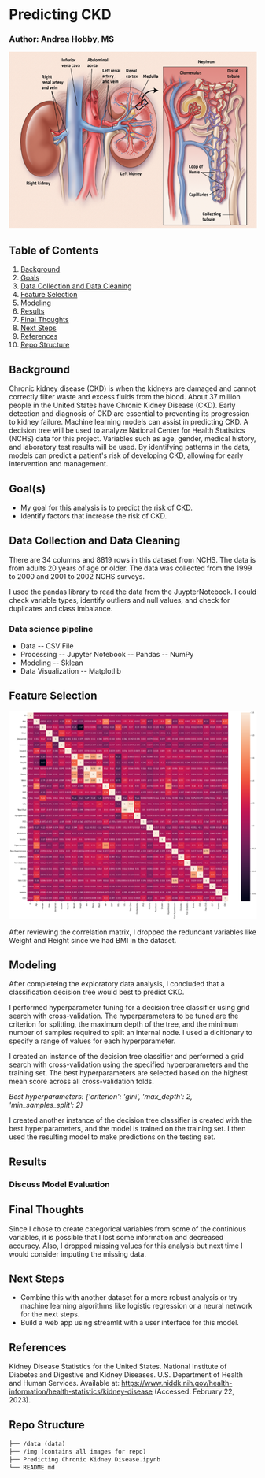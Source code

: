 # Predicting CKD
### Author: Andrea Hobby, MS

![kidney](img/fnalkidney-comp_1087848275.png)

## Table of Contents
1. [Background](#background)
2. [Goals](#goals)
3. [Data Collection and Data Cleaning](#DataCollectionandDataCleaning)
4. [Feature Selection](#FeatureSelection)
5. [Modeling](#modeling)
6. [Results](#Results)
7. [Final Thoughts](#FinalThoughts)
8. [Next Steps](#NextSteps)
9. [References](#References)
10. [Repo Structure](#repo)


<a name="background"/>

## Background
Chronic kidney disease (CKD) is when the kidneys are damaged and cannot correctly filter waste and excess fluids from the blood. About 37 million people in the United States have Chronic Kidney Disease (CKD). Early detection and diagnosis of CKD are essential to preventing its progression to kidney failure. Machine learning models can assist in predicting CKD. A decision tree will be used to analyze National Center for Health Statistics (NCHS) data for this project. Variables such as age, gender, medical history, and laboratory test results will be used. By identifying patterns in the data, models can predict a patient's risk of developing CKD, allowing for early intervention and management. 

<a name="goals"/>

## Goal(s)
- My goal for this analysis is to predict the risk of CKD. 
- Identify factors that increase the risk of CKD. 

<a name="DataCollectionandDataCleaning"/>

## Data Collection and Data Cleaning
There are 34 columns and 8819 rows in this dataset from NCHS. The data is from adults 20 years of age or older. 
The data was collected from the 1999 to 2000 and 2001 to 2002 NCHS surveys.

I used the pandas library to read the data from the JuypterNotebook.  I could check variable types, identify outliers and null values, and check for duplicates and class imbalance.

### Data science pipeline 
- Data
-- CSV File
- Processing
-- Jupyter Notebook
-- Pandas
-- NumPy
- Modeling
-- Sklean
- Data Visualization
-- Matplotlib

<a name="FeatureSelection"/>

## Feature Selection

![corr](img/correlation%20matrix.png)


After reviewing the correlation matrix, I dropped the redundant variables like Weight and Height since we had BMI in the dataset. 

<a name="modeling"/>

## Modeling
After completeing the exploratory data analysis, I concluded that a classification decision tree would best to predict CKD. 

I performed hyperparameter tuning for a decision tree classifier using grid search with cross-validation. The hyperparameters to be tuned are the criterion for splitting, the maximum depth of the tree, and the minimum number of samples required to split an internal node. I used a dicitionary to specify a range of values for each hyperparameter.

I created an instance of the decision tree classifier and performed a grid search with cross-validation using the specified hyperparameters and the training set. The best hyperparameters are selected based on the highest mean score across all cross-validation folds.

_Best hyperparameters:  {'criterion': 'gini', 'max_depth': 2, 'min_samples_split': 2}_

I created another instance of the decision tree classifier is created with the best hyperparameters, and the model is trained on the training set. I then used the resulting model to make predictions on the testing set.


<a name="Results"/>

## Results
### Discuss Model Evaluation

<a name="FinalThoughts"/>

## Final Thoughts
Since I chose to create categorical variables from some of the continious variables, it is possible that I lost some information and decreased accuracy. 
Also, I dropped missing values for this analysis but next time I would consider imputing the missing data. 

<a name="NextSteps"/>

## Next Steps
- Combine this with another dataset for a more robust analysis or try machine learning algorithms like logistic regression or a neural network for the next steps. 
- Build a web app using streamlit with a user interface for this model. 

<a name="References"/>

## References
Kidney Disease Statistics for the United States. National Institute of Diabetes and Digestive and Kidney Diseases. U.S. Department of Health and Human Services. Available at: https://www.niddk.nih.gov/health-information/health-statistics/kidney-disease (Accessed: February 22, 2023). 

<a name="repo"/>

## Repo Structure
```
├── /data (data)
├── /img (contains all images for repo)
├── Predicting Chronic Kidney Disease.ipynb
└── README.md

